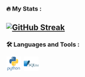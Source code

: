 ### :fire: My Stats :
[![GitHub Streak](http://github-readme-streak-stats.herokuapp.com?user=myuri001&theme=dark&background=000000)](https://git.io/streak-stats)
---
### :hammer_and_wrench: Languages and Tools :
<img src="https://github.com/devicons/devicon/blob/master/icons/python/python-original-wordmark.svg" title="Python" alt="Python" width="40" height="40"/>&nbsp;
<img src="https://github.com/devicons/devicon/blob/master/icons/sqlite/sqlite-original-wordmark.svg" title="SQLite" alt="SQLite" width="40" height="40"/>&nbsp;
